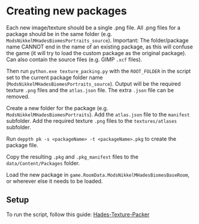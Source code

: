 # Creating new packages

Each new image/texture should be a single .png file.
All .png files for a package should be in the same folder (e.g. `ModsNikkelMHadesBiomesPortraits_source`).
Important: The folder/package name CANNOT end in the name of an existing package, as this will confuse the game (it will try to load the custom package as the original package).
Can also contain the source files (e.g. GIMP `.xcf` files).

Then run `python.exe texture_packing.py` with the `ROOT_FOLDER` in the script set to the current package folder name (`ModsNikkelMHadesBiomesPortraits_source`).
Output will be the required texture `.png` files and the `atlas.json` file.
The extra `.json` file can be removed.

Create a new folder for the package (e.g. `ModsNikkelMHadesBiomesPortraits`).
Add the `atlas.json` file to the `manifest` subfolder.
Add the required texture `.png` files to the `textures/atlases` subfolder.

Run `deppth pk -s <packageName> -t <packageName>.pkg` to create the package file.

Copy the resulting `.pkg` and `.pkg_manifest` files to the `data/Content/Packages` folder.

<!-- DEPRECATED: Add the package name to `CustomPackageFileNames` in `RequiredFileData.lua`. -->

Load the new package in `game.RoomData.ModsNikkelMHadesBiomesBaseRoom`, or wherever else it needs to be loaded.

## Setup

To run the script, follow this guide: [Hades-Texture-Packer](https://github.com/excellent-ae/Hades-Texture-Packer/tree/main)
